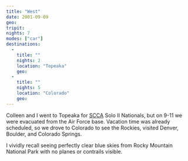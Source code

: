 ```yaml
---
title: "West"
date: 2001-09-09
geo:
tripit:
nights: 7
modes: ["car"]
destinations:
  -
    title: ""
    nights: 2
    location: "Topeaka"
    geo:
  -
    title: ""
    nights: 5
    location: "Colorado"
    geo:
---
```


Colleen and I went to Topeaka for [SCCA](https://www.scca.com/) Solo II Nationals, but on 9-11 we were evacuated from the Air Force base. Vacation time was already scheduled, so we drove to Colorado to see the Rockies, visited Denver, Boulder, and Colorado Springs.

I vividly recall seeing perfectly clear blue skies from Rocky Mountain National Park with no planes or contrails visible.
